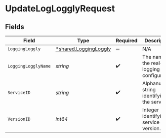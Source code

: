 # UpdateLogLogglyRequest


## Fields

| Field                                                         | Type                                                          | Required                                                      | Description                                                   | Example                                                       |
| ------------------------------------------------------------- | ------------------------------------------------------------- | ------------------------------------------------------------- | ------------------------------------------------------------- | ------------------------------------------------------------- |
| `LoggingLoggly`                                               | [*shared.LoggingLoggly](../../models/shared/loggingloggly.md) | :heavy_minus_sign:                                            | N/A                                                           |                                                               |
| `LoggingLogglyName`                                           | *string*                                                      | :heavy_check_mark:                                            | The name for the real-time logging configuration.             | test-log-endpoint                                             |
| `ServiceID`                                                   | *string*                                                      | :heavy_check_mark:                                            | Alphanumeric string identifying the service.                  | SU1Z0isxPaozGVKXdv0eY                                         |
| `VersionID`                                                   | *int64*                                                       | :heavy_check_mark:                                            | Integer identifying a service version.                        | 1                                                             |